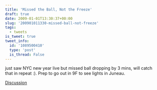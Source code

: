 ```yaml
---
title: 'Missed the Ball, Not the Freeze'
draft: true
date: 2009-01-01T13:30:37+00:00
slug: '200901011330-missed-ball-not-freeze'
tags:
  - tweets
is_tweet: true
tweet_info:
  id: '1089500410'
  type: 'post'
  is_thread: False
---
```




just saw NYC new year live but missed ball dropping by 3 mins, will catch that in repeat :). Prep to go out in 9F to see lights in Juneau.

[Discussion](https://x.com/sytelus/status/1089500410)
